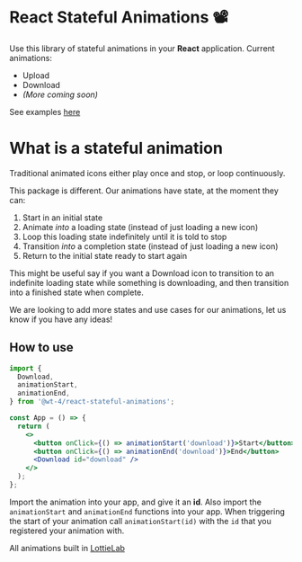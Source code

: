 # React Stateful Animations 📽️

Use this library of stateful animations in your **React** application. Current animations:
- Upload
- Download
- _(More coming soon)_

See examples [here](https://will-thomson4.github.io/)

# What is a stateful animation

Traditional animated icons either play once and stop, or loop continuously.

This package is different. Our animations have state, at the moment they can:
1. Start in an initial state
2. Animate _into_ a loading state (instead of just loading a new icon)
3. Loop this loading state indefinitely until it is told to stop
4. Transition _into_ a completion state (instead of just loading a new icon)
5. Return to the initial state ready to start again

This might be useful say if you want a Download icon to transition to an indefinite loading state while something is downloading, and then transition into a finished state when complete.

We are looking to add more states and use cases for our animations, let us know if you have any ideas!

## How to use

```jsx
import {
  Download,
  animationStart,
  animationEnd,
} from '@wt-4/react-stateful-animations';

const App = () => {
  return (
    <>
      <button onClick={() => animationStart('download')}>Start</button>
      <button onClick={() => animationEnd('download')}>End</button>
      <Download id="download" />
    </>
  );
};
```

Import the animation into your app, and give it an **id**. Also import the `animationStart` and `animationEnd` functions into your app. When triggering the start of your animation call `animationStart(id)` with the `id` that you registered your animation with.

All animations built in [LottieLab](https://www.lottielab.com/)
